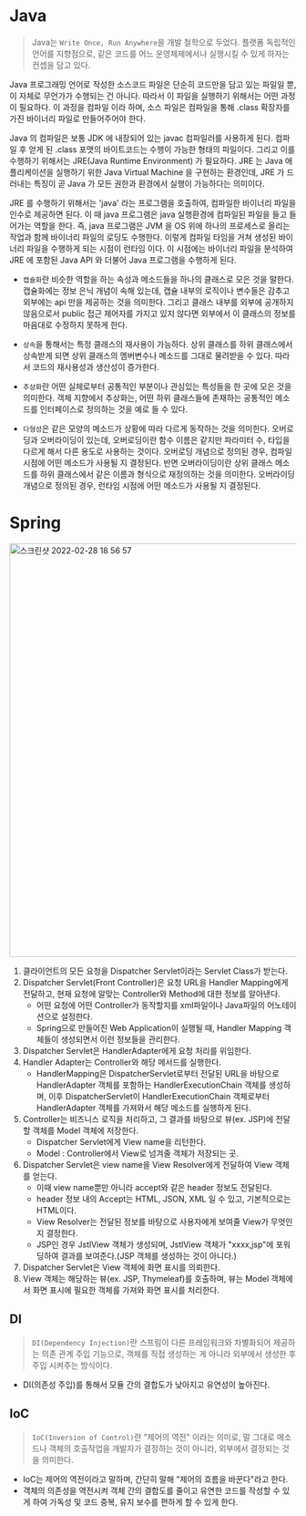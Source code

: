 # Java
> Java는 `Write Once, Run Anywhere`을 개발 철학으로 두었다. 플랫폼 독립적인 언어를 지향점으로, 같은
> 코드를 어느 운영체제에서나 실행시킬 수 있게 하자는 컨셉을 담고 있다.

Java 프로그래밍 언어로 작성한 소스코드 파일은 단순히 코드만을 담고 있는 파일일 뿐, 이 자체로 무언가가 수행되는 건 아니다. 
따라서 이 파일을 실행하기 위해서는 어떤 과정이 필요하다. 이 과정을 컴파일 이라 하며, 소스 파일은 컴파일을 통해 
.class 확장자를 가진 바이너리 파일로 만들어주어야 한다. 

Java 의 컴파일은 보통 JDK 에 내장되어 있는 javac 컴파일러를 사용하게 된다. 컴파일 후 얻게 된 .class 포맷의 
바이트코드는 수행이 가능한 형태의 파일이다. 그리고 이를 수행하기 위해서는 JRE(Java Runtime Environment) 가 
필요하다. JRE 는 Java 애플리케이션을 실행하기 위한 Java Virtual Machine 을 구현하는 환경인데, JRE 가 드러내는 
특징이 곧 Java 가 모든 권한과 환경에서 실행이 가능하다는 의미이다.

JRE 를 수행하기 위해서는 'java' 라는 프로그램을 호출하여, 컴파일한 바이너리 파일을 인수로 제공하면 된다. 이 때 
java 프로그램은 java 실행환경에 컴파일된 파일을 들고 들어가는 역할을 한다. 즉, java 프로그램은 JVM 을 OS 위에 
하나의 프로세스로 올리는 작업과 함께 바이너리 파일의 로딩도 수행한다. 이렇게 컴파일 타임을 거쳐 생성된 바이너리 파일을 수행하게 
되는 시점이 런타임 이다. 이 시점에는 바이너리 파일을 분석하여 JRE 에 포함된 Java API 와 더불어 Java 프로그램을 수행하게 된다.

- `캡슐화`란 비슷한 역할을 하는 속성과 메소드들을 하나의 클래스로 모은 것을 말한다. 캡슐화에는 정보 은닉 개념이 속해 있는데, 
캡슐 내부의 로직이나 변수들은 감추고 외부에는 api 만을 제공하는 것을 의미한다. 그리고 클래스 내부를 외부에 공개하지 않음으로서 
public 접근 제어자를 가지고 있지 않다면 외부에서 이 클래스의 정보를 마음대로 수정하지 못하게 한다.

- `상속`을 통해서는 특정 클래스의 재사용이 가능하다. 상위 클래스를 하위 클래스에서 상속받게 되면 상위 클래스의 멤버변수나 
메소드를 그대로 물려받을 수 있다. 따라서 코드의 재사용성과 생산성이 증가한다.

- `추상화`란 어떤 실체로부터 공통적인 부분이나 관심있는 특성들을 한 곳에 모은 것을 의미한다. 객체 지향에서 추상화는, 
어떤 하위 클래스들에 존재하는 공통적인 메소드를 인터페이스로 정의하는 것을 예로 들 수 있다.

- `다형성`은 같은 모양의 메소드가 상황에 따라 다르게 동작하는 것을 의미한다. 오버로딩과 오버라이딩이 있는데, 오버로딩이란 
함수 이름은 같지만 파라미터 수, 타입을 다르게 해서 다른 용도로 사용하는 것이다. 오버로딩 개념으로 정의된 경우, 컴파일 시점에 
어떤 메소드가 사용될 지 결정된다. 반면 오버라이딩이란 상위 클래스 메소드를 하위 클래스에서 같은 이름과 형식으로 재정의하는 것을 의미한다. 
오버라이딩 개념으로 정의된 경우, 런타임 시점에 어떤 메소드가 사용될 지 결정된다.

# Spring
<img width="726" alt="스크린샷 2022-02-28 18 56 57" src="https://user-images.githubusercontent.com/67107008/155964689-7a82c1c1-34fb-4dcc-9145-438cb4f43809.png">

1. 클라이언트의 모든 요청을 Dispatcher Servlet이라는 Servlet Class가 받는다. 
2. Dispatcher Servlet(Front Controller)은 요청 URL을 Handler Mapping에게 전달하고, 현재 요청에 알맞는 Controller와 Method에 대한 정보를 알아낸다.
   - 어떤 요청에 어떤 Controller가 동작할지를 xml파일이나 Java파일의 어노테이션으로 설정한다.
   - Spring으로 만들어진 Web Application이 실행될 때, Handler Mapping 객체들이 생성되면서 이런 정보들을 관리한다.
3. Dispatcher Servlet은 HandlerAdapter에게 요청 처리를 위임한다.
4. Handler Adapter는 Controller와 해당 메서드를 실행한다.
   - HandlerMapping은 DispatcherServlet로부터 전달된 URL을 바탕으로 HandlerAdapter 객체를 포함하는 HandlerExecutionChain 객체를 생성하며, 이후 DispatcherServlet이 HandlerExecutionChain 객체로부터 HandlerAdapter 객체를 가져와서 해당 메소드를 실행하게 된다.
5. Controller는 비즈니스 로직을 처리하고, 그 결과를 바탕으로 뷰(ex. JSP)에 전달할 객체를 Model 객체에 저장한다.
   - Dispatcher Servlet에게 View name을 리턴한다.
   - Model : Controller에서 View로 넘겨줄 객체가 저장되는 곳.
6. Dispatcher Servlet은 view name을 View Resolver에게 전달하여 View 객체를 얻는다.
   - 이때 view name뿐만 아니라 accept와 같은 header 정보도 전달된다.
   - header 정보 내의 Accept는 HTML, JSON, XML 일 수 있고, 기본적으로는 HTML이다.
   - View Resolver는 전달된 정보를 바탕으로 사용자에게 보여줄 View가 무엇인지 결정한다.
   - JSP인 경우 JstlView 객체가 생성되며, JstlView 객체가 "xxxx,jsp"에 포워딩하여 결과를 보여준다.(JSP 객체를 생성하는 것이 아니다.)
7. Dispatcher Servlet은 View 객체에 화면 표시를 의뢰한다.
8. View 객체는 해당하는 뷰(ex. JSP, Thymeleaf)를 호출하며, 뷰는 Model 객체에서 화면 표시에 필요한 객체를 가져와 화면 표시를 처리한다.

## DI
> `DI(Dependency Injection)`란 스프링이 다른 프레임워크와 차별화되어 제공하는 의존 관계 주입 기능으로,
객체를 직접 생성하는 게 아니라 외부에서 생성한 후 주입 시켜주는 방식이다.
- DI(의존성 주입)를 통해서 모듈 간의 결합도가 낮아지고 유연성이 높아진다.
## IoC
> `IoC(Inversion of Control)`란 "제어의 역전" 이라는 의미로, 
말 그대로 메소드나 객체의 호출작업을 개발자가 결정하는 것이 아니라, 외부에서 결정되는 것을 의미한다.
- IoC는 제어의 역전이라고 말하며, 간단히 말해 "제어의 흐름을 바꾼다"라고 한다.
- 객체의 의존성을 역전시켜 객체 간의 결합도를 줄이고 유연한 코드를 작성할 수 있게 하여 가독성 및 코드 중복, 유지 보수를 편하게 할 수 있게 한다.